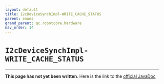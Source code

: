 ```yaml
---
layout: default
title: I2cDeviceSynchImpl-WRITE_CACHE_STATUS
parent: enums
grand_parent: qc.robotcore.hardware
nav_order: 14
---
```

# `I2cDeviceSynchImpl-WRITE_CACHE_STATUS`
---
**This page has not yet been written**. Here is the link to the [official JavaDoc](https://ftctechnh.github.io/ftc_app/doc/javadoc/com/qualcomm/robotcore/hardware/I2cDeviceSynchImpl.WRITE_CACHE_STATUS.html)
        